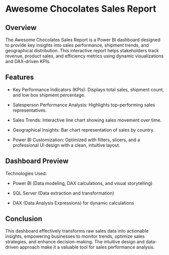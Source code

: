 # Awesome Chocolates Sales Report

## Overview

The Awesome Chocolates Sales Report is a Power BI dashboard designed to provide key insights into sales performance, shipment trends, and geographical distribution. This interactive report helps stakeholders track revenue, product sales, and efficiency metrics using dynamic visualizations and DAX-driven KPIs.

## Features

* Key Performance Indicators (KPIs): Displays total sales, shipment count, and low box shipment percentage.

* Salesperson Performance Analysis: Highlights top-performing sales representatives.

* Sales Trends: Interactive line chart showing sales movement over time.

* Geographical Insights: Bar chart representation of sales by country.

* Power BI Customization: Optimized with filters, slicers, and a professional UI design with a clean, intuitive layout.

## Dashboard Preview

Technologies Used:

* Power BI (Data modeling, DAX calculations, and visual storytelling)

* SQL Server (Data extraction and transformation)

* DAX (Data Analysis Expressions) for dynamic calculations

## Conclusion
 
This dashboard effectively transforms raw sales data into actionable insights, empowering businesses to monitor trends, optimize sales strategies, and enhance decision-making. The intuitive design and data-driven approach make it a valuable tool for sales performance analysis.
